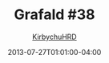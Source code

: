 ---
title: "Grafald #38"
type: "image"
date: 2013-07-27T01:01:00-04:00
draft: false
categories:
- blog
- projects
- grafald
image_path: "../img/2013/38.png"
alt_text: ""
is_subpage: true
author: "[KirbychuHRD](https://cohost.org/KirbychuHRD)"
---